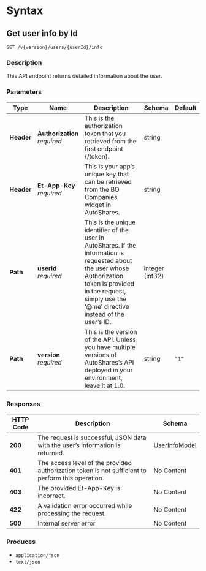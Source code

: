 # Syntax

## Get user info by Id

```
GET /v{version}/users/{userId}/info
```

### Description

This API endpoint returns detailed information about the user.

### Parameters

| Type       | Name                                                         | Description                                                                                                                                                                                                             | Schema          | Default |
| ---------- | ------------------------------------------------------------ | ----------------------------------------------------------------------------------------------------------------------------------------------------------------------------------------------------------------------- | --------------- | ------- |
| **Header** | <p><strong>Authorization</strong>  <br><em>required</em></p> | This is the authorization token that you retrieved from the first endpoint (/token).                                                                                                                                    | string          |         |
| **Header** | <p><strong>Et-App-Key</strong>  <br><em>required</em></p>    | This is your app’s unique key that can be retrieved from the BO Companies widget in AutoShares.                                                                                                                        | string          |         |
| **Path**   | <p><strong>userId</strong>  <br><em>required</em></p>        | This is the unique identifier of the user in AutoShares. If the information is requested about the user whose Authorization token is provided in the request, simply use the ‘@me’ directive instead of the user’s ID. | integer (int32) |         |
| **Path**   | <p><strong>version</strong>  <br><em>required</em></p>       | This is the version of the API. Unless you have multiple versions of AutoShares’s API deployed in your environment, leave it at 1.0.                                                                                   | string          | `"1"`   |

### Responses

| HTTP Code | Description                                                                                       | Schema                                               |
| --------- | ------------------------------------------------------------------------------------------------- | ---------------------------------------------------- |
| **200**   | The request is successful, JSON data with the user’s information is returned.                     | [UserInfoModel](users\_getuserinfo.md#userinfomodel) |
| **401**   | The access level of the provided authorization token is not sufficient to perform this operation. | No Content                                           |
| **403**   | The provided Et-App-Key is incorrect.                                                             | No Content                                           |
| **422**   | A validation error occurred while processing the request.                                         | No Content                                           |
| **500**   | Internal server error                                                                             | No Content                                           |

### Produces

* `application/json`
* `text/json`
